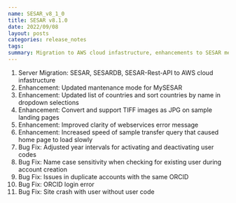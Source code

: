```yaml
---
name: SESAR_v8_1_0
title: SESAR v8.1.0
date: 2022/09/08
layout: posts
categories: release_notes
tags:
summary: Migration to AWS cloud infastructure, enhancements to SESAR metadata fields, and minor bug fixes
---
```


1. Server Migration: SESAR, SESARDB, SESAR-Rest-API to AWS cloud infastructure
2. Enhancement: Updated mantenance mode for MySESAR
3. Enhancement: Updated list of countries and sort countries by name in dropdown selections 
4. Enhancement: Convert and support TIFF images as JPG on sample landing pages
5. Enhancement: Improved clarity of webservices error message
6. Enhancement: Increased speed of sample transfer query that caused home page to load slowly
7. Bug Fix: Adjusted year intervals for activating and deactivating user codes
8. Bug Fix: Name case sensitivity when checking for existing user during account creation
9. Bug Fix: Issues in duplicate accounts with the same ORCID
10. Bug Fix: ORCID login error
11. Bug Fix: Site crash with user without user code
